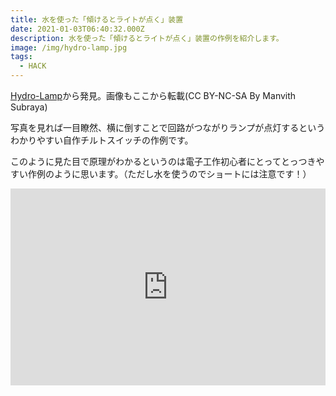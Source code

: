 ```yaml
---
title: 水を使った「傾けるとライトが点く」装置
date: 2021-01-03T06:40:32.000Z
description: 水を使った「傾けるとライトが点く」装置の作例を紹介します。
image: /img/hydro-lamp.jpg
tags:
  - HACK
---
```

[Hydro-Lamp](https://www.instructables.com/Hydro-Lamp/)から発見。画像もここから転載(CC BY-NC-SA By Manvith Subraya)

写真を見れば一目瞭然、横に倒すことで回路がつながりランプが点灯するというわかりやすい自作チルトスイッチの作例です。

このように見た目で原理がわかるというのは電子工作初心者にとってとっつきやすい作例のように思います。（ただし水を使うのでショートには注意です！）

<iframe width="100%" height="315" src="https://www.youtube.com/embed/2abCLPwsYJc" frameborder="0" allow="accelerometer; autoplay; clipboard-write; encrypted-media; gyroscope; picture-in-picture" allowfullscreen></iframe>
